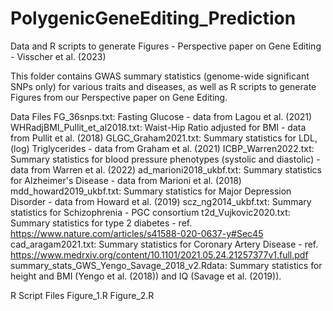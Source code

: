 # PolygenicGeneEditing_Prediction
Data and R scripts to generate Figures - Perspective paper on Gene Editing - Visscher et al. (2023)

This folder contains GWAS summary statistics (genome-wide significant SNPs only) for various traits and diseases, as well as R scripts to generate Figures from our Perspective paper on Gene Editing.


Data Files
FG_36snps.txt: Fasting Glucose - data from Lagou et al. (2021)
WHRadjBMI_Pullit_et_al2018.txt: Waist-Hip Ratio adjusted for BMI - data from Pullit et al. (2018)
GLGC_Graham2021.txt: Summary statistics for LDL, (log) Triglycerides - data from Graham et al. (2021)
ICBP_Warren2022.txt: Summary statistics for blood pressure phenotypes (systolic and diastolic) - data from Warren et al. (2022)
ad_marioni2018_ukbf.txt: Summary statistics for Alzheimer's Disease - data from Marioni et al. (2018) 
mdd_howard2019_ukbf.txt: Summary statistics for Major Depression Disorder - data from Howard et al. (2019)
scz_ng2014_ukbf.txt:  Summary statistics for Schizophrenia - PGC consortium
t2d_Vujkovic2020.txt: Summary statistics for type 2 diabetes - ref.   https://www.nature.com/articles/s41588-020-0637-y#Sec45
cad_aragam2021.txt: Summary statistics for Coronary Artery Disease - ref. 
https://www.medrxiv.org/content/10.1101/2021.05.24.21257377v1.full.pdf
summary_stats_GWS_Yengo_Savage_2018_v2.Rdata: Summary statistics for height and BMI (Yengo et al. (2018)) and IQ (Savage et al. (2019)).


R Script Files
Figure_1.R
Figure_2.R

